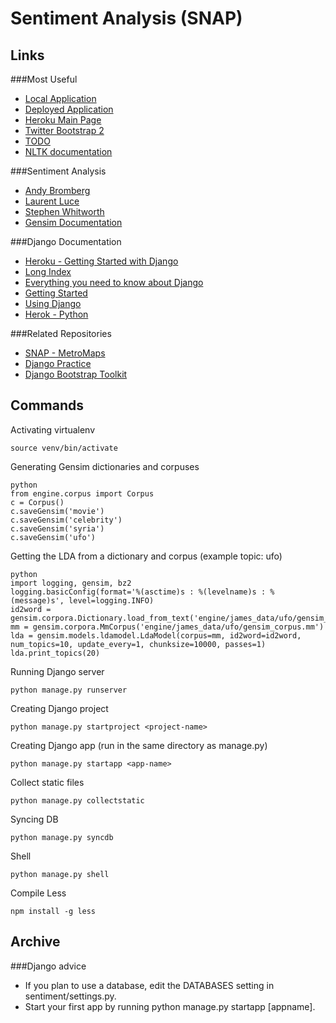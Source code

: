 Sentiment Analysis (SNAP)
===

Links
---
###Most Useful
- <a href="http://127.0.0.1:8000/" target="_blank">Local Application</a>
- <a href="http://snap-sentiment.herokuapp.com/" target="_blank">Deployed Application</a>
- <a href="https://www.heroku.com" target="_blank">Heroku Main Page</a>
- <a href="http://getbootstrap.com/2.3.2/" target="_blank">Twitter Bootstrap 2</a>
- <a href="https://github.com/namejames91/snap-sentiment/wiki/TODO" target="_blank">TODO</a>
- <a href="http://nltk.org/" target="_blank">NLTK documentation</a>

###Sentiment Analysis
- <a href="http://andybromberg.com/sentiment-analysis-python/?goback=%2Egde_115439_member_223217943#%21" target="_blank">Andy Bromberg</a>
- <a href="http://www.laurentluce.com/posts/twitter-sentiment-analysis-using-python-and-nltk/" target="_blank">Laurent Luce</a>
- <a href="http://www.sjwhitworth.com/sentiment-analysis-in-python-using-nltk/" target="_blank">Stephen Whitworth</a>
- <a href="http://radimrehurek.com/gensim/" target="_blank">Gensim Documentation</a>


###Django Documentation
- <a href="https://devcenter.heroku.com/articles/getting-started-with-django" target="_blank">Heroku - Getting Started with Django</a>
- <a href="https://docs.djangoproject.com/en/1.5/contents/" target="_blank">Long Index</a>
- <a href="https://docs.djangoproject.com/en/1.5/" target="_blank">Everything you need to know about Django</a>
- <a href="https://docs.djangoproject.com/en/1.5/intro/" target="_blank">Getting Started</a>
- <a href="https://docs.djangoproject.com/en/1.5/topics/" target="_blank">Using Django</a>
- <a href="https://devcenter.heroku.com/categories/python" target="_blank">Herok - Python</a>

###Related Repositories
- <a href="https://github.com/snap-stanford/MetroMaps" target="_blank">SNAP - MetroMaps</a>
- <a href="https://github.com/namejames91/django" target="_blank">Django Practice</a>
- <a href="https://github.com/dyve/django-bootstrap-toolkit" target="_blank">Django Bootstrap Toolkit</a>

Commands
---

Activating virtualenv
	
	source venv/bin/activate

Generating Gensim dictionaries and corpuses

	python
	from engine.corpus import Corpus
	c = Corpus()
	c.saveGensim('movie')
	c.saveGensim('celebrity')
	c.saveGensim('syria')
	c.saveGensim('ufo')

Getting the LDA from a dictionary and corpus (example topic: ufo)

	python
	import logging, gensim, bz2
	logging.basicConfig(format='%(asctime)s : %(levelname)s : %(message)s', level=logging.INFO)
	id2word = gensim.corpora.Dictionary.load_from_text('engine/james_data/ufo/gensim_dictionary.txt')
	mm = gensim.corpora.MmCorpus('engine/james_data/ufo/gensim_corpus.mm')
	lda = gensim.models.ldamodel.LdaModel(corpus=mm, id2word=id2word, num_topics=10, update_every=1, chunksize=10000, passes=1)
	lda.print_topics(20)

Running Django server

	python manage.py runserver

Creating Django project

	python manage.py startproject <project-name>

Creating Django app (run in the same directory as manage.py)

	python manage.py startapp <app-name>

Collect static files

	python manage.py collectstatic

Syncing DB

	python manage.py syncdb

Shell

	python manage.py shell

Compile Less

	npm install -g less

Archive
---
###Django advice
- If you plan to use a database, edit the DATABASES setting in sentiment/settings.py.
- Start your first app by running python manage.py startapp [appname].